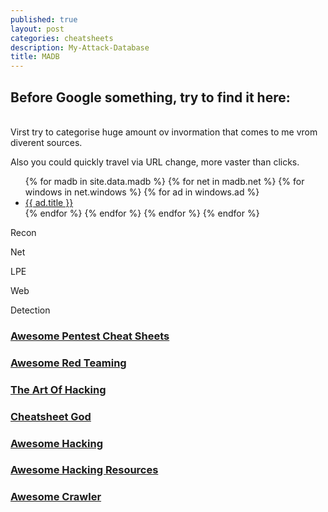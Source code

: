 ```yaml
---
published: true
layout: post
categories: cheatsheets
description: My-Attack-Database
title: MADB
---
```

## Before Google something, try to find it here:
<br>
Virst try to categorise huge amount ov invormation that comes to me vrom diverent sources.

Also you could quickly travel via URL change, more vaster than clicks.

<!-- {%  for madb in site.categories.madb  %}
    {%  for net in site.tags.net  %}
        {%  for windows in site.tags.windows  %}
            {%  for ad in site.tags.ad  %}
                <li><a href="{{ ad.url }}" title="{{ ad.description }}">{{ ad.title }}</a></li>
            {% endfor %}
        {% endfor %}
    {% endfor %}
{% endfor %}
 -->
<ul>
{% for madb in site.data.madb %}
    {% for net in madb.net %}
        {% for windows in net.windows %}
            {% for ad in windows.ad %}
                <li>
                    <a href="{{ ad.link }}">
                    {{ ad.title }}
                    </a>
                </li>
            {% endfor %}
        {% endfor %}
    {% endfor %}
{% endfor %}
</ul>

Recon

Net

LPE

Web

Detection

### [Awesome Pentest Cheat Sheets](https://github.com/coreb1t/awesome-pentest-cheat-sheets "Awesome Pentest Cheat Sheets")


### [Awesome Red Teaming](https://github.com/yeyintminthuhtut/Awesome-Red-Teaming "Awesome Red Teaming")


### [The Art Of Hacking](https://github.com/The-Art-of-Hacking/h4cker "The Art Of Hacking")

### [Cheatsheet God](https://github.com/OlivierLaflamme/Cheatsheet-God "Cheatsheet God")


### [Awesome Hacking](https://github.com/Hack-with-Github/Awesome-Hacking "Awesome Hacking")

### [Awesome Hacking Resources](https://github.com/vitalysim/Awesome-Hacking-Resources "Awesome Hacking Resources")

### [Awesome Crawler](https://github.com/BruceDone/awesome-crawler "Awesome Crawler")
